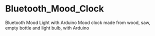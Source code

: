 # Bluetooth_Mood_Clock
Bluetooth Mood Light with Arduino
Mood clock made from wood, saw, empty bottle and light bulb, with Arduino
